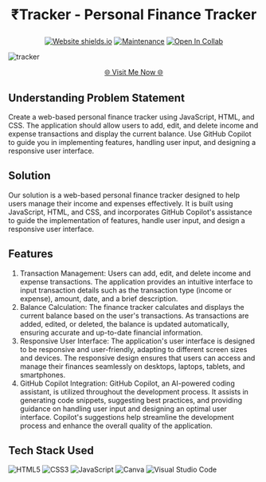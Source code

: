 
  <h1><p align="center"><b><b>₹Tracker - Personal Finance Tracker</b></b>
  </p></h1>
  
  <div align="center">
  
  <a href="">![Website shields.io](https://img.shields.io/website-up-down-green-red/http/shields.io.svg)</a>
  <a href="">![Maintenance](https://img.shields.io/badge/Maintained%3F-yes-green.svg)</a>
  <a href="">![Open In Collab](https://colab.research.google.com/assets/colab-badge.svg)</a>
</div>

![tracker](https://github.com/harsh774/Finance-Tracker/assets/80757890/8e0d73dc-90dd-4966-8c9a-319196c10613)

<p align="Center"><a href="https://harsh774.github.io/Finance-Tracker" > 🌐 Visit Me Now 🌐</a></p>

## Understanding Problem Statement
Create a web-based personal finance tracker using JavaScript, HTML, and CSS. The application should allow users to add, edit, and delete income and expense transactions and display the current balance. Use GitHub Copilot to guide you in implementing features, handling user input, and designing a responsive user interface.

## Solution 
Our solution is a web-based personal finance tracker designed to help users manage their income and expenses effectively. It is built using JavaScript, HTML, and CSS, and incorporates GitHub Copilot's assistance to guide the implementation of features, handle user input, and design a responsive user interface.
## Features
1. Transaction Management: Users can add, edit, and delete income and expense transactions. The application provides an intuitive interface to input transaction details such as the transaction type (income or expense), amount, date, and a brief description.
2. Balance Calculation: The finance tracker calculates and displays the current balance based on the user's transactions. As transactions are added, edited, or deleted, the balance is updated automatically, ensuring accurate and up-to-date financial information.
3. Responsive User Interface: The application's user interface is designed to be responsive and user-friendly, adapting to different screen sizes and devices. The responsive design ensures that users can access and manage their finances seamlessly on desktops, laptops, tablets, and smartphones.
4. GitHub Copilot Integration: GitHub Copilot, an AI-powered coding assistant, is utilized throughout the development process. It assists in generating code snippets, suggesting best practices, and providing guidance on handling user input and designing an optimal user interface. Copilot's suggestions help streamline the development process and enhance the overall quality of the application.

## Tech Stack Used

![HTML5](https://img.shields.io/badge/html5-%23E34F26.svg?style=for-the-badge&logo=html5&logoColor=white)
![CSS3](https://img.shields.io/badge/css3-%231572B6.svg?style=for-the-badge&logo=css3&logoColor=white)
![JavaScript](https://img.shields.io/badge/javascript-%23323330.svg?style=for-the-badge&logo=javascript&logoColor=%23F7DF1E)
![Canva](https://img.shields.io/badge/Canva-%2300C4CC.svg?style=for-the-badge&logo=Canva&logoColor=white)
![Visual Studio Code](https://img.shields.io/badge/Visual%20Studio%20Code-0078d7.svg?style=for-the-badge&logo=visual-studio-code&logoColor=white)


